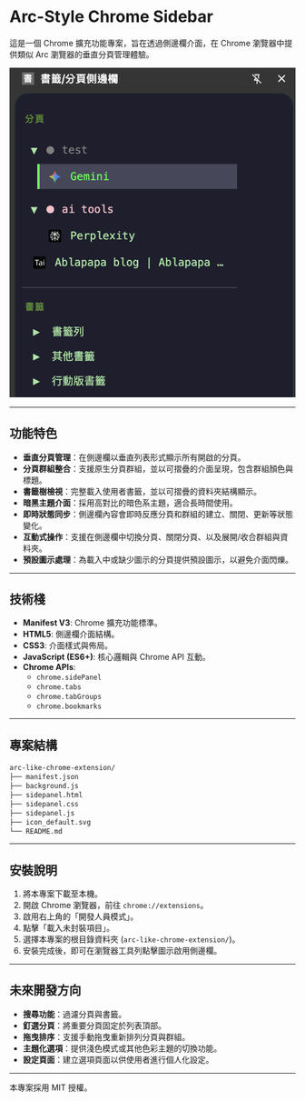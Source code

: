# Arc-Style Chrome Sidebar

這是一個 Chrome 擴充功能專案，旨在透過側邊欄介面，在 Chrome 瀏覽器中提供類似 Arc 瀏覽器的垂直分頁管理體驗。

![專案截圖](screenshot.png)

---

## 功能特色

* **垂直分頁管理**：在側邊欄以垂直列表形式顯示所有開啟的分頁。
* **分頁群組整合**：支援原生分頁群組，並以可摺疊的介面呈現，包含群組顏色與標題。
* **書籤樹檢視**：完整載入使用者書籤，並以可摺疊的資料夾結構顯示。
* **暗黑主題介面**：採用高對比的暗色系主題，適合長時間使用。
* **即時狀態同步**：側邊欄內容會即時反應分頁和群組的建立、關閉、更新等狀態變化。
* **互動式操作**：支援在側邊欄中切換分頁、關閉分頁、以及展開/收合群組與資料夾。
* **預設圖示處理**：為載入中或缺少圖示的分頁提供預設圖示，以避免介面閃爍。

---

## 技術棧

* **Manifest V3**: Chrome 擴充功能標準。
* **HTML5**: 側邊欄介面結構。
* **CSS3**: 介面樣式與佈局。
* **JavaScript (ES6+)**: 核心邏輯與 Chrome API 互動。
* **Chrome APIs**:
    * `chrome.sidePanel`
    * `chrome.tabs`
    * `chrome.tabGroups`
    * `chrome.bookmarks`

---

## 專案結構

```
arc-like-chrome-extension/
├── manifest.json
├── background.js
├── sidepanel.html
├── sidepanel.css
├── sidepanel.js
├── icon_default.svg
└── README.md
```

---

## 安裝說明

1.  將本專案下載至本機。
2.  開啟 Chrome 瀏覽器，前往 `chrome://extensions`。
3.  啟用右上角的「開發人員模式」。
4.  點擊「載入未封裝項目」。
5.  選擇本專案的根目錄資料夾 (`arc-like-chrome-extension/`)。
6.  安裝完成後，即可在瀏覽器工具列點擊圖示啟用側邊欄。

---

## 未來開發方向

* **搜尋功能**：過濾分頁與書籤。
* **釘選分頁**：將重要分頁固定於列表頂部。
* **拖曳排序**：支援手動拖曳重新排列分頁與群組。
* **主題化選項**：提供淺色模式或其他色彩主題的切換功能。
* **設定頁面**：建立選項頁面以供使用者進行個人化設定。

---
本專案採用 MIT 授權。